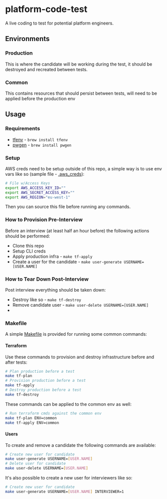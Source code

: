 # platform-code-test

A live coding to test for potential platform engineers.

## Environments

### Production

This is where the candidate will be working during the test, it should be destroyed and recreated between tests.

### Common

This contains resources that should persist between tests, will need to be applied before the production env

## Usage

### Requirements

* [tfenv](https://github.com/tfutils/tfenv) - ```brew install tfenv```
* [pwgen](https://pwgen.io/en/) - ```brew install pwgen```

### Setup

AWS creds need to be setup outside of this repo, a simple way is to use env vars like so (sample file - [.aws_creds](.aws_creds)):

```BASH
# File w/Access Keys
export AWS_ACCESS_KEY_ID=""
export AWS_SECRET_ACCESS_KEY=""
export AWS_REGION="eu-west-1"
```

Then you can source this file before running any commands.

### How to Provision Pre-Interview

Before an interview (at least half an hour before) the following actions should be performed:

* Clone this repo
* Setup CLI creds
* Apply production infra - ```make tf-apply```
* Create a user for the candidate - ```make user-generate USERNAME=[USER.NAME]```

### How to Tear Down Post-Interview

Post interview everything should be taken down:

* Destroy like so - ```make tf-destroy```
* Remove candidate user - ```make user-delete USERNAME=[USER.NAME]```
*
### Makefile

A simple [Makefile](Makefile) is provided for running some common commands:

#### Terraform

Use these commands to provision and destroy infrastructure before and after tests:

```BASH
# Plan production before a test
make tf-plan
# Provision production before a test
make tf-apply
# Destroy production before a test
make tf-destroy
```

These commands can be applied to the common env as well:

```BASH
# Run terraform cmds against the common env
make tf-plan ENV=common
make tf-apply ENV=common
```

#### Users

To create and remove a candidate the following commands are available:

```BASH
# Create new user for candidate
make user-generate USERNAME=[USER.NAME]
# Delete user for candidate
make user-delete USERNAME=[USER.NAME]
```

It's also possible to create a new user for interviewers like so:

```BASH
# Create new user for candidate
make user-generate USERNAME=[USER.NAME] INTERVIEWER=1
```
